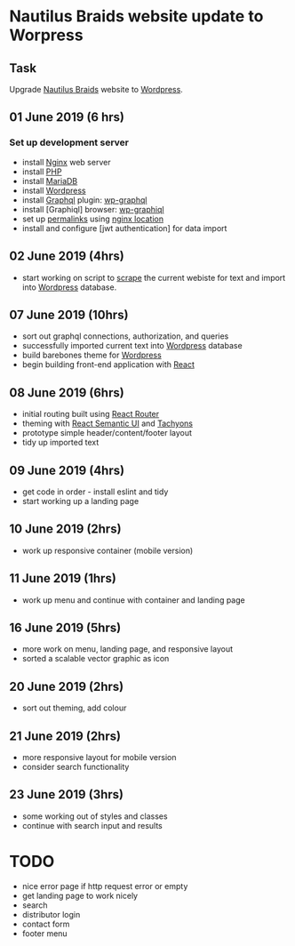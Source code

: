# Nautilus Braids website update to Worpress

## Task

Upgrade [Nautilus Braids] website to [Wordpress].

## 01 June 2019 (6 hrs)

### Set up development server

* install [Nginx] web server
* install [PHP]
* install [MariaDB]
* install [Wordpress]
* install [Graphql] plugin: [wp-graphql]
* install [Graphiql] browser: [wp-graphiql]
* set up [permalinks] using [nginx location]
* install and configure [jwt authentication] for data import

## 02 June 2019 (4hrs)

* start working on script to [scrape] the current webiste for text and import
  into [Wordpress] database.

## 07 June 2019 (10hrs)

* sort out graphql connections, authorization, and queries
* successfully imported current text into [Wordpress] database
* build barebones theme for [Wordpress]
* begin building front-end application with [React]

## 08 June 2019 (6hrs)

* initial routing built using [React Router]
* theming with [React Semantic UI] and [Tachyons]
* prototype simple header/content/footer layout
* tidy up imported text

## 09 June 2019 (4hrs)

* get code in order - install eslint and tidy
* start working up a landing page

## 10 June 2019 (2hrs)

* work up responsive container (mobile version)

## 11 June 2019 (1hrs)

* work up menu and continue with container and landing page

## 16 June 2019 (5hrs)

* more work on menu, landing page, and responsive layout
* sorted a scalable vector graphic as icon

## 20 June 2019 (2hrs)

* sort out theming, add colour

## 21 June 2019 (2hrs)

* more responsive layout for mobile version
* consider search functionality

## 23 June 2019 (3hrs)

* some working out of styles and classes
* continue with search input and results

# TODO

* nice error page if http request error or empty
* get landing page to work nicely
* search
* distributor login
* contact form
* footer menu

[Nautilus Braids]: https://nautilusbraids.co.nz
[Wordpress]: https://wordpress.org
[Nginx]: https://nginx.org
[PHP]: https://php.net
[MariaDB]: https://mariadb.org
[MySQL]: https://mysql.com
[Graphql]: https://graphql.org
[wp-graphql]: https://github.com/wp-graphql/wp-graphql
[wp-graphiql]: https://github.com/wp-graphql/wp-graphiql
[permalinks]: https://wordpress.org/support/aricale/using-permalinks
[nginx location]: https://nginxlibrary.com/wordpress-permalinks
[scrape]: https://en.wikipedia.org/wiki/Web_scraping
[jwt authenticaition]: https://github.com/wp-graphql/wp-graphql-jwt-authentication
[React]: https://reactjs.org
[React Router]: https://reacttraining.com/react-router/
[React Semantic UI]: https://react.semantic-ui.com
[Tachyons]: https://tachyons.io/
